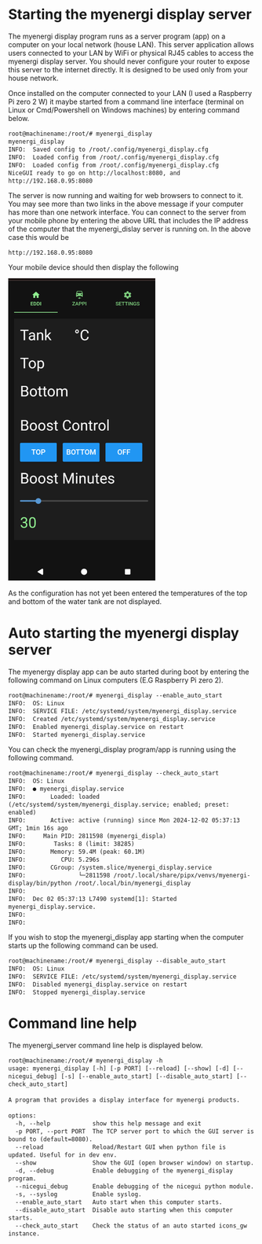 # Starting the myenergi display server

The myenergi display program runs as a server program (app) on a computer on your local network (house LAN).
This server application allows users connected to your LAN by WiFi or physical RJ45 cables to access
the myenergi display server. You should never configure your router to expose this server to the
internet directly. It is designed to be used only from your house network.

Once installed on the computer connected to your LAN (I used a Raspberry Pi zero 2 W) it maybe started from
a command line interface (terminal on Linux or Cmd/Powershell on Windows machines) by entering command below.

```
root@machinename:/root/# myenergi_display
myenergi_display
INFO:  Saved config to /root/.config/myenergi_display.cfg
INFO:  Loaded config from /root/.config/myenergi_display.cfg
INFO:  Loaded config from /root/.config/myenergi_display.cfg
NiceGUI ready to go on http://localhost:8080, and http://192.168.0.95:8080
```

The server is now running and waiting for web browsers to connect to it. You may see more than two links in the above message if your computer has more than one network interface. You can connect to the server from your mobile phone by entering the above URL that includes the IP address of the computer that the myenergi_dislay server is running on. In the above case this would be

```
http://192.168.0.95:8080
```

Your mobile device should then display the following

<img src="images/startup_no_configuration.png" width="300"/>

As the configuration has not yet been entered the temperatures of the top and bottom of the water tank are not displayed.


# Auto starting the myenergi display server
The myenergy display app can be auto started during boot by entering the following command on Linux computers (E.G Raspberry Pi zero 2).

```
root@machinename:/root/# myenergi_display --enable_auto_start
INFO:  OS: Linux
INFO:  SERVICE FILE: /etc/systemd/system/myenergi_display.service
INFO:  Created /etc/systemd/system/myenergi_display.service
INFO:  Enabled myenergi_display.service on restart
INFO:  Started myenergi_display.service
```

You can check the myenergi_display program/app is running using the following command.

```
root@machinename:/root/# myenergi_display --check_auto_start
INFO:  OS: Linux
INFO:  ● myenergi_display.service
INFO:       Loaded: loaded (/etc/systemd/system/myenergi_display.service; enabled; preset: enabled)
INFO:       Active: active (running) since Mon 2024-12-02 05:37:13 GMT; 1min 16s ago
INFO:     Main PID: 2811598 (myenergi_displa)
INFO:        Tasks: 8 (limit: 38285)
INFO:       Memory: 59.4M (peak: 60.1M)
INFO:          CPU: 5.296s
INFO:       CGroup: /system.slice/myenergi_display.service
INFO:               └─2811598 /root/.local/share/pipx/venvs/myenergi-display/bin/python /root/.local/bin/myenergi_display
INFO:
INFO:  Dec 02 05:37:13 L7490 systemd[1]: Started myenergi_display.service.
INFO:
INFO:
```

If you wish to stop the myenergi_display app starting when the computer starts up the following command can be used.

```
root@machinename:/root/# myenergi_display --disable_auto_start
INFO:  OS: Linux
INFO:  SERVICE FILE: /etc/systemd/system/myenergi_display.service
INFO:  Disabled myenergi_display.service on restart
INFO:  Stopped myenergi_display.service
```

# Command line help
The myenergi_server command line help is displayed below.

```
root@machinename:/root/# myenergi_display -h
usage: myenergi_display [-h] [-p PORT] [--reload] [--show] [-d] [--nicegui_debug] [-s] [--enable_auto_start] [--disable_auto_start] [--check_auto_start]

A program that provides a display interface for myenergi products.

options:
  -h, --help            show this help message and exit
  -p PORT, --port PORT  The TCP server port to which the GUI server is bound to (default=8080).
  --reload              Reload/Restart GUI when python file is updated. Useful for in dev env.
  --show                Show the GUI (open browser window) on startup.
  -d, --debug           Enable debugging of the myenergi_display program.
  --nicegui_debug       Enable debugging of the nicegui python module.
  -s, --syslog          Enable syslog.
  --enable_auto_start   Auto start when this computer starts.
  --disable_auto_start  Disable auto starting when this computer starts.
  --check_auto_start    Check the status of an auto started icons_gw instance.
```


